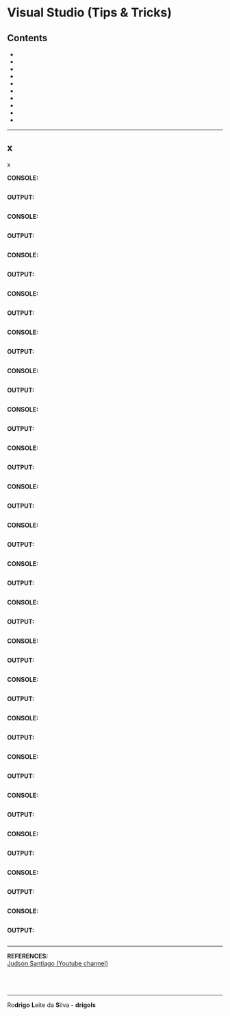 # Visual Studio (Tips & Tricks)

## Contents

 - [](#)
 - [](#)
 - [](#)
 - [](#)
 - [](#)
 - [](#)
 - [](#)
 - [](#)
 - [](#)
 - [](#)

---

<div id=""></div>

## x

x









































**CONSOLE:**  
```python

```

**OUTPUT:**  
```python

```




**CONSOLE:**  
```python

```

**OUTPUT:**  
```python

```




**CONSOLE:**  
```python

```

**OUTPUT:**  
```python

```




**CONSOLE:**  
```python

```

**OUTPUT:**  
```python

```




**CONSOLE:**  
```python

```

**OUTPUT:**  
```python

```




**CONSOLE:**  
```python

```

**OUTPUT:**  
```python

```




**CONSOLE:**  
```python

```

**OUTPUT:**  
```python

```




**CONSOLE:**  
```python

```

**OUTPUT:**  
```python

```




**CONSOLE:**  
```python

```

**OUTPUT:**  
```python

```




**CONSOLE:**  
```python

```

**OUTPUT:**  
```python

```




**CONSOLE:**  
```python

```

**OUTPUT:**  
```python

```




**CONSOLE:**  
```python

```

**OUTPUT:**  
```python

```




**CONSOLE:**  
```python

```

**OUTPUT:**  
```python

```




**CONSOLE:**  
```python

```

**OUTPUT:**  
```python

```




**CONSOLE:**  
```python

```

**OUTPUT:**  
```python

```




**CONSOLE:**  
```python

```

**OUTPUT:**  
```python

```




**CONSOLE:**  
```python

```

**OUTPUT:**  
```python

```




**CONSOLE:**  
```python

```

**OUTPUT:**  
```python

```




**CONSOLE:**  
```python

```

**OUTPUT:**  
```python

```




**CONSOLE:**  
```python

```

**OUTPUT:**  
```python

```
















---

**REFERENCES:**  
[Judson Santiago (Youtube channel)](https://www.youtube.com/@JudSan/videos)  
[]()  
[]()  
[]()  
[]()  

---

Ro**drigo** **L**eite da **S**ilva - **drigols**
